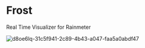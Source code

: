 # Frost
Real Time Visualizer for Rainmeter

![d8oe6lq-31c5f941-2c89-4b43-a047-faa5a0abdf47](https://user-images.githubusercontent.com/94444947/143226300-7ee9bb27-7343-4c97-a936-76a217ef112c.png)
